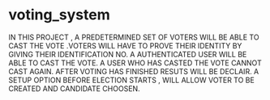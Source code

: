 # voting_system
IN THIS PROJECT , A PREDETERMINED SET OF  VOTERS WILL BE ABLE TO CAST THE VOTE .VOTERS WILL HAVE  TO PROVE THEIR IDENTITY BY GIVING THEIR IDENTIFICATION NO. A AUTHENTICATED USER WILL BE ABLE TO CAST THE VOTE.  A USER WHO HAS CASTED THE VOTE CANNOT CAST AGAIN. AFTER VOTING HAS FINISHED RESUTS WILL BE DECLAIR. A SETUP OPTION BEFORE ELECTION STARTS , WILL ALLOW VOTER TO BE  CREATED AND CANDIDATE CHOOSEN.

